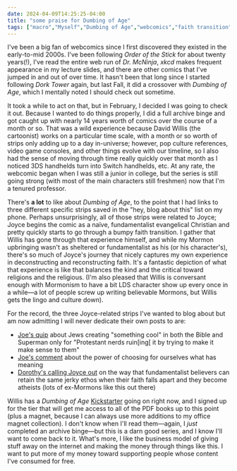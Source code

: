 ```yaml
---
date: 2024-04-09T14:25:25-04:00
title: "some praise for Dumbing of Age"
tags: ["macro","Myself","Dumbing of Age","webcomics","faith transition","Dork Tower","Dr. McNinja","Order of the Stick","xkcd"]
---
```

I've been a big fan of webcomics since I first discovered they existed in the early-to-mid 2000s. I've been following *Order of the Stick* for about twenty years(!), I've read the entire web run of *Dr. McNinja*, *xkcd* makes frequent appearance in my lecture slides, and there are other comics that I've jumped in and out of over time. It hasn't been that long since I started following *Dork Tower* again, but last Fall, it did a crossover with *Dumbing of Age*, which I mentally noted I should check out sometime.

It took a while to act on that, but in February, I decided I was going to check it out. Because I wanted to do things properly, I did a full archive binge and got caught up with nearly 14 years worth of comics over the course of a month or so. That was a wild experience because David Willis (the cartoonist) works on a particular time scale, with a month or so worth of strips only adding up to a day in-universe; however, pop culture references, video game consoles, and other things evolve with our timeline, so I also had the sense of moving through time really quickly over that month as I noticed 3DS handhelds turn into Switch handhelds, etc. At any rate, the webcomic began when I was still a junior in college, but the series is still going strong (with most of the main characters still freshmen) now that I'm a tenured professor.

There's **a lot** to like about *Dumbing of Age*, to the point that I had links to three different specific strips saved in the "hey, blog about this" list on my phone. Perhaps unsurprisingly, all of those strips were related to Joyce; Joyce begins the comic as a naïve, fundamentalist evangelical Christian and pretty quickly starts to go through a bumpy faith transition. I gather that Willis has gone through that experience himself, and while my Mormon upbringing wasn't as sheltered or fundamentalist as his (or his character's), there's so much of Joyce's journey that nicely captures my own experience in deconstructing and reconstructing faith. It's a fantastic depiction of what that experience is like that balances the kind and the critical toward religions and the religious. (I'm also pleased that Willis is conversant enough with Mormonism to have a bit LDS character show up every once in a while—a lot of people screw up writing believable Mormons, but Willis gets the lingo and culture down). 

For the record, the three Joyce-related strips I've wanted to blog about but am now admitting I will never dedicate their own posts to are:

*  [Joe's quip](https://www.dumbingofage.com/2021/comic/book-11/03-see-you-in-the-funny-page/juveniles/) about Jews creating "something cool" in both the Bible and Superman only for "Protestant nerds ruin[ing[ it by trying to make it make sense to them"
* [Joe's comment](https://www.dumbingofage.com/2021/comic/book-11/05-as-long-as-its-free/speciallymade/) about the power of choosing for ourselves what has meaning
* [Dorothy's calling Joyce out](https://www.dumbingofage.com/2021/comic/book-12/02-ill-leave-you-a-phantom/fixthings/) on the way that fundamentalist believers can retain the same jerky ethos when their faith falls apart and they become atheists (lots of ex-Mormons like this out there)

Willis has a *Dumbing of Age* [Kickstarter](https://www.kickstarter.com/projects/dumbingofage/dumbing-of-age-thirteenth-book-collection) going on right now, and I signed up for the tier that will get me access to all of the PDF books up to this point (plus a magnet, because I can always use more additions to my office magnet collection). I don't know when I'll read them—again, I *just* completed an archive binge—but this is a darn good series, and I know I'll want to come back to it. What's more, I like the business model of giving stuff away on the internet and making the money through things like this. I want to put more of my money toward supporting people whose content I've consumed for free.